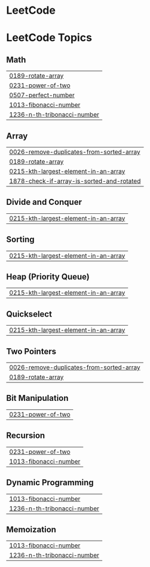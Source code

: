 # LeetCode
<!---LeetCode Topics Start-->
# LeetCode Topics
## Math
|  |
| ------- |
| [0189-rotate-array](https://github.com/snehasishdasz/LeetCode/tree/master/0189-rotate-array) |
| [0231-power-of-two](https://github.com/snehasishdasz/LeetCode/tree/master/0231-power-of-two) |
| [0507-perfect-number](https://github.com/snehasishdasz/LeetCode/tree/master/0507-perfect-number) |
| [1013-fibonacci-number](https://github.com/snehasishdasz/LeetCode/tree/master/1013-fibonacci-number) |
| [1236-n-th-tribonacci-number](https://github.com/snehasishdasz/LeetCode/tree/master/1236-n-th-tribonacci-number) |
## Array
|  |
| ------- |
| [0026-remove-duplicates-from-sorted-array](https://github.com/snehasishdasz/LeetCode/tree/master/0026-remove-duplicates-from-sorted-array) |
| [0189-rotate-array](https://github.com/snehasishdasz/LeetCode/tree/master/0189-rotate-array) |
| [0215-kth-largest-element-in-an-array](https://github.com/snehasishdasz/LeetCode/tree/master/0215-kth-largest-element-in-an-array) |
| [1878-check-if-array-is-sorted-and-rotated](https://github.com/snehasishdasz/LeetCode/tree/master/1878-check-if-array-is-sorted-and-rotated) |
## Divide and Conquer
|  |
| ------- |
| [0215-kth-largest-element-in-an-array](https://github.com/snehasishdasz/LeetCode/tree/master/0215-kth-largest-element-in-an-array) |
## Sorting
|  |
| ------- |
| [0215-kth-largest-element-in-an-array](https://github.com/snehasishdasz/LeetCode/tree/master/0215-kth-largest-element-in-an-array) |
## Heap (Priority Queue)
|  |
| ------- |
| [0215-kth-largest-element-in-an-array](https://github.com/snehasishdasz/LeetCode/tree/master/0215-kth-largest-element-in-an-array) |
## Quickselect
|  |
| ------- |
| [0215-kth-largest-element-in-an-array](https://github.com/snehasishdasz/LeetCode/tree/master/0215-kth-largest-element-in-an-array) |
## Two Pointers
|  |
| ------- |
| [0026-remove-duplicates-from-sorted-array](https://github.com/snehasishdasz/LeetCode/tree/master/0026-remove-duplicates-from-sorted-array) |
| [0189-rotate-array](https://github.com/snehasishdasz/LeetCode/tree/master/0189-rotate-array) |
## Bit Manipulation
|  |
| ------- |
| [0231-power-of-two](https://github.com/snehasishdasz/LeetCode/tree/master/0231-power-of-two) |
## Recursion
|  |
| ------- |
| [0231-power-of-two](https://github.com/snehasishdasz/LeetCode/tree/master/0231-power-of-two) |
| [1013-fibonacci-number](https://github.com/snehasishdasz/LeetCode/tree/master/1013-fibonacci-number) |
## Dynamic Programming
|  |
| ------- |
| [1013-fibonacci-number](https://github.com/snehasishdasz/LeetCode/tree/master/1013-fibonacci-number) |
| [1236-n-th-tribonacci-number](https://github.com/snehasishdasz/LeetCode/tree/master/1236-n-th-tribonacci-number) |
## Memoization
|  |
| ------- |
| [1013-fibonacci-number](https://github.com/snehasishdasz/LeetCode/tree/master/1013-fibonacci-number) |
| [1236-n-th-tribonacci-number](https://github.com/snehasishdasz/LeetCode/tree/master/1236-n-th-tribonacci-number) |
<!---LeetCode Topics End-->